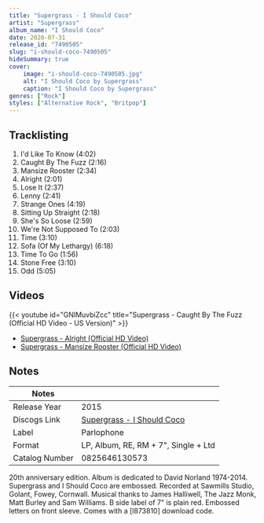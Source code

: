```yaml
---
title: "Supergrass - I Should Coco"
artist: "Supergrass"
album_name: "I Should Coco"
date: 2020-07-31
release_id: "7490505"
slug: "i-should-coco-7490505"
hideSummary: true
cover:
    image: "i-should-coco-7490505.jpg"
    alt: "I Should Coco by Supergrass"
    caption: "I Should Coco by Supergrass"
genres: ["Rock"]
styles: ["Alternative Rock", "Britpop"]
---
```


## Tracklisting
1. I'd Like To Know (4:02)
2. Caught By The Fuzz (2:16)
3. Mansize Rooster (2:34)
4. Alright (2:01)
5. Lose It (2:37)
6. Lenny (2:41)
7. Strange Ones (4:19)
8. Sitting Up Straight (2:18)
9. She's So Loose (2:59)
10. We're Not Supposed To (2:03)
11. Time (3:10)
12. Sofa (Of My Lethargy) (6:18)
13. Time To Go (1:56)
14. Stone Free (3:10)
15. Odd (5:05)

## Videos
{{< youtube id="GNIMuvbiZcc" title="Supergrass - Caught By The Fuzz (Official HD Video - US Version)" >}}
- [Supergrass - Alright (Official HD Video)](https://www.youtube.com/watch?v=qUE4oDunYkc)
- [Supergrass - Mansize Rooster (Official HD Video)](https://www.youtube.com/watch?v=dHlLcVHncDw)


## Notes

| Notes          |             |
| ---------------| ----------- |
| Release Year   | 2015 |
| Discogs Link   | [Supergrass - I Should Coco](https://www.discogs.com/release/7490505-Supergrass-I-Should-Coco) |
| Label          | Parlophone |
| Format         | LP, Album, RE, RM + 7\", Single + Ltd |
| Catalog Number | 0825646130573 |

20th anniversary edition. Album is dedicated to David Norland 1974-2014. Supergrass and I Should Coco are embossed.  Recorded at Sawmills Studio, Golant, Fowey, Cornwall. Musical thanks to James Halliwell, The Jazz Monk, Matt Burley and Sam Williams.  B side label of 7" is plain red. Embossed letters on front sleeve. Comes with a [l873810] download code.

